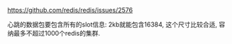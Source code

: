 https://github.com/redis/redis/issues/2576


心跳的数据包要包含所有的slot信息: 
2kb就能包含16384, 这个尺寸比较合适, 容纳最多不超过1000个redis的集群.














